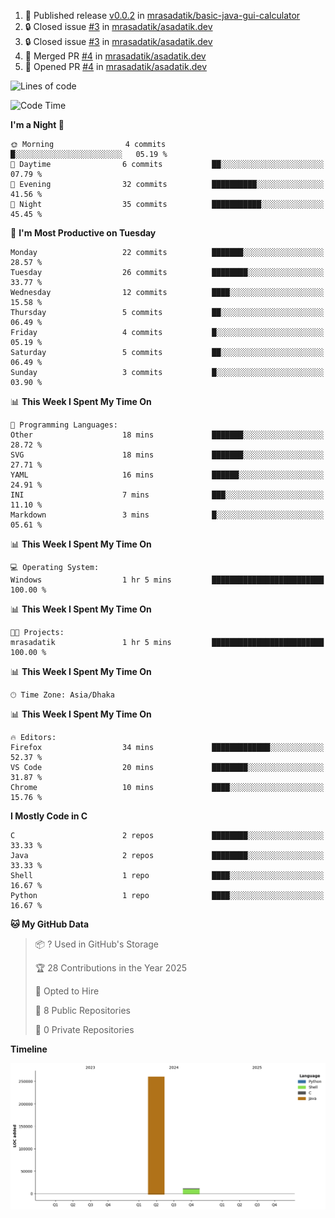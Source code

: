 <!--START_SECTION:activity-->
1. 🚀 Published release [v0.0.2](https://github.com/mrasadatik/basic-java-gui-calculator/releases/tag/v0.0.2) in [mrasadatik/basic-java-gui-calculator](https://github.com/mrasadatik/basic-java-gui-calculator)
2. 🔒 Closed issue [#3](https://github.com/mrasadatik/asadatik.dev/issues/3) in [mrasadatik/asadatik.dev](https://github.com/mrasadatik/asadatik.dev)
3. 🔒 Closed issue [#3](https://github.com/mrasadatik/asadatik.dev/issues/3) in [mrasadatik/asadatik.dev](https://github.com/mrasadatik/asadatik.dev)
4. 🎉 Merged PR [#4](https://github.com/mrasadatik/asadatik.dev/pull/4) in [mrasadatik/asadatik.dev](https://github.com/mrasadatik/asadatik.dev)
5. 💪 Opened PR [#4](https://github.com/mrasadatik/asadatik.dev/pull/4) in [mrasadatik/asadatik.dev](https://github.com/mrasadatik/asadatik.dev)
<!--END_SECTION:activity-->

<!--START_SECTION:lines-of-code-->

![Lines of code](https://img.shields.io/badge/From%20Hello%20World%20I%27ve%20Written-272.3%20thousand%20lines%20of%20code-blue)

<!--END_SECTION:lines-of-code-->

<!--START_SECTION:coding-time-->

![Code Time](http://img.shields.io/badge/Code%20Time-2%20hrs%206%20mins-blue)

<!--END_SECTION:coding-time-->

<!--START_SECTION:commit-time-distribution-->

**I'm a Night 🦉**

```text
🌞 Morning                4 commits           █░░░░░░░░░░░░░░░░░░░░░░░░   05.19 %
🌆 Daytime                6 commits           ██░░░░░░░░░░░░░░░░░░░░░░░   07.79 %
🌃 Evening                32 commits          ██████████░░░░░░░░░░░░░░░   41.56 %
🌙 Night                  35 commits          ███████████░░░░░░░░░░░░░░   45.45 %
```

<!--END_SECTION:commit-time-distribution-->

<!--START_SECTION:weekly-commit-stats-->

📅 **I'm Most Productive on Tuesday**

```text
Monday                   22 commits          ███████░░░░░░░░░░░░░░░░░░   28.57 %
Tuesday                  26 commits          ████████░░░░░░░░░░░░░░░░░   33.77 %
Wednesday                12 commits          ████░░░░░░░░░░░░░░░░░░░░░   15.58 %
Thursday                 5 commits           ██░░░░░░░░░░░░░░░░░░░░░░░   06.49 %
Friday                   4 commits           █░░░░░░░░░░░░░░░░░░░░░░░░   05.19 %
Saturday                 5 commits           ██░░░░░░░░░░░░░░░░░░░░░░░   06.49 %
Sunday                   3 commits           █░░░░░░░░░░░░░░░░░░░░░░░░   03.90 %
```

<!--END_SECTION:weekly-commit-stats-->

<!--START_SECTION:language-usage-->

📊 **This Week I Spent My Time On**

```text
💬 Programming Languages:
Other                    18 mins             ███████░░░░░░░░░░░░░░░░░░   28.72 %
SVG                      18 mins             ███████░░░░░░░░░░░░░░░░░░   27.71 %
YAML                     16 mins             ██████░░░░░░░░░░░░░░░░░░░   24.91 %
INI                      7 mins              ███░░░░░░░░░░░░░░░░░░░░░░   11.10 %
Markdown                 3 mins              █░░░░░░░░░░░░░░░░░░░░░░░░   05.61 %
```

<!--END_SECTION:language-usage-->

<!--START_SECTION:operating-systems-->

📊 **This Week I Spent My Time On**

```text
💻 Operating System:
Windows                  1 hr 5 mins         █████████████████████████   100.00 %
```

<!--END_SECTION:operating-systems-->

<!--START_SECTION:project-stats-->

📊 **This Week I Spent My Time On**

```text
🐱‍💻 Projects:
mrasadatik               1 hr 5 mins         █████████████████████████   100.00 %
```

<!--END_SECTION:project-stats-->

<!--START_SECTION:timezone-distribution-->

📊 **This Week I Spent My Time On**

```text
🕑︎ Time Zone: Asia/Dhaka
```

<!--END_SECTION:timezone-distribution-->

<!--START_SECTION:editor-usage-->

📊 **This Week I Spent My Time On**

```text
🔥 Editors:
Firefox                  34 mins             █████████████░░░░░░░░░░░░   52.37 %
VS Code                  20 mins             ████████░░░░░░░░░░░░░░░░░   31.87 %
Chrome                   10 mins             ████░░░░░░░░░░░░░░░░░░░░░   15.76 %
```

<!--END_SECTION:editor-usage-->

<!--START_SECTION:repository-languages-->

**I Mostly Code in C**

```text
C                        2 repos             ████████░░░░░░░░░░░░░░░░░   33.33 %
Java                     2 repos             ████████░░░░░░░░░░░░░░░░░   33.33 %
Shell                    1 repo              ████░░░░░░░░░░░░░░░░░░░░░   16.67 %
Python                   1 repo              ████░░░░░░░░░░░░░░░░░░░░░   16.67 %
```

<!--END_SECTION:repository-languages-->

<!--START_SECTION:profile-info-->

**🐱 My GitHub Data**

> 📦 ? Used in GitHub's Storage
>
> 🏆 28 Contributions in the Year 2025
>
> 💼 Opted to Hire
>
> 📜 8 Public Repositories
>
> 🔑 0 Private Repositories

<!--END_SECTION:profile-info-->

<!--START_SECTION:line-of-code-chart-->

**Timeline**

![Lines of Code chart](https://raw.githubusercontent.com/mrasadatik/mrasadatik/main/assets/bar_graph.png)

<!--END_SECTION:line-of-code-chart-->
